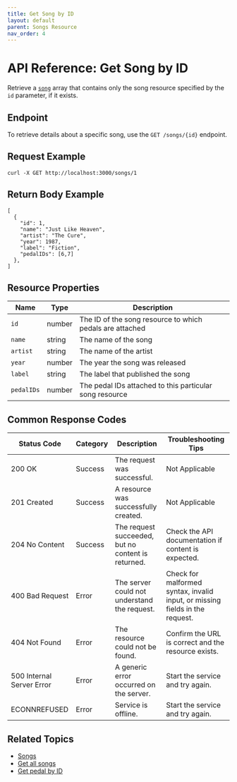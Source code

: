```yaml
---
title: Get Song by ID
layout: default
parent: Songs Resource
nav_order: 4
---
```


# API Reference: Get Song by ID

Retrieve a [`song`](pg-resource-songs.md) array that contains only the song resource specified by the `id` parameter, if it exists.

## Endpoint

To retrieve details about a specific song, use the `GET /songs/{id}` endpoint.

## Request Example

```shell
curl -X GET http://localhost:3000/songs/1
```

## Return Body Example

```shell
[
  {
    "id": 1, 
    "name": "Just Like Heaven",
    "artist": "The Cure",
    "year": 1987,
    "label": "Fiction", 
    "pedalIDs": [6,7]
  },
]
```

## Resource Properties

| Name | Type | Description |
| ------------- | ----------- | ----------- |
| `id` | number | The ID of the song resource to which pedals are attached |
| `name` | string | The name of the song |
| `artist` | string | The name of the artist |
| `year` | number | The year the song was released |
| `label` | string | The label that published the song |
| `pedalIDs` | number | The pedal IDs attached to this particular song resource |

## Common Response Codes

| Status Code      | Category       | Description | Troubleshooting Tips |
|------------------|----------------|-------------|----------------------|
| 200 OK           | Success        | The request was successful. | Not Applicable |
| 201 Created      | Success        | A resource was successfully created. | Not Applicable |
| 204 No Content   | Success        | The request succeeded, but no content is returned. | Check the API documentation if content is expected. |
| 400 Bad Request  | Error   | The server could not understand the request. | Check for malformed syntax, invalid input, or missing fields in the request. |
| 404 Not Found    | Error   | The resource could not be found. | Confirm the URL is correct and the resource exists. |
| 500 Internal Server Error | Error | A generic error occurred on the server. | Start the service and try again. |
| ECONNREFUSED | Error | Service is offline. | Start the service and try again. |

## Related Topics

* [Songs](pg-resource-songs.md)
* [Get all songs](pg-reference-get-all-songs.md)
* [Get pedal by ID](pg-reference-get-pedal-by-id.md)
